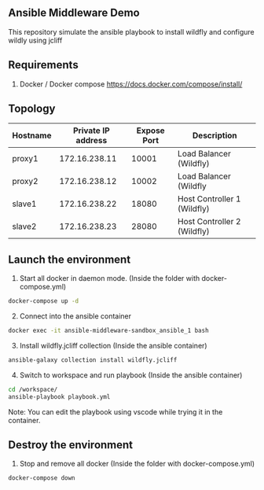 ## Ansible Middleware Demo

This repository simulate the ansible playbook to install wildfly and configure wildly using jcliff

## Requirements

1. Docker / Docker compose https://docs.docker.com/compose/install/

## Topology

| Hostname | Private IP address | Expose Port | Description                 |
| -------- | ------------------ | ----------- | --------------------------- |
| proxy1   | 172.16.238.11      | 10001       | Load Balancer (Wildfly)     |
| proxy2   | 172.16.238.12      | 10002       | Load Balancer (Wildfly      |
| slave1   | 172.16.238.22      | 18080       | Host Controller 1 (Wildfly) |
| slave2   | 172.16.238.23      | 28080       | Host Controller 2 (Wildfly) |

## Launch the environment

1. Start all docker in daemon mode. (Inside the folder with docker-compose.yml) 

```bash
docker-compose up -d
```

2. Connect into the ansible container 

```bash
docker exec -it ansible-middleware-sandbox_ansible_1 bash
```

3. Install wildfly.jcliff collection (Inside the ansible container) 

```bash
ansible-galaxy collection install wildfly.jcliff
```

4. Switch to workspace and run playbook (Inside the ansible container) 

```bash
cd /workspace/
ansible-playbook playbook.yml
```

Note: You can edit the playbook using vscode while trying it in the container.

## Destroy the environment

1. Stop and remove all docker (Inside the folder with docker-compose.yml) 

```
docker-compose down
```

